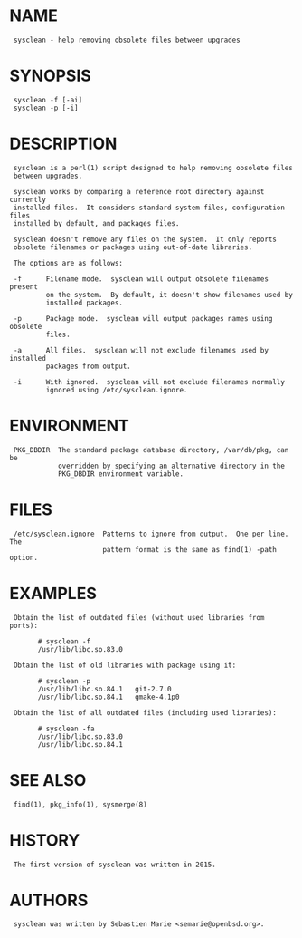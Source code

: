 
# NAME
     sysclean - help removing obsolete files between upgrades

# SYNOPSIS
     sysclean -f [-ai]
     sysclean -p [-i]

# DESCRIPTION
     sysclean is a perl(1) script designed to help removing obsolete files
     between upgrades.

     sysclean works by comparing a reference root directory against currently
     installed files.  It considers standard system files, configuration files
     installed by default, and packages files.

     sysclean doesn't remove any files on the system.  It only reports
     obsolete filenames or packages using out-of-date libraries.

     The options are as follows:

     -f      Filename mode.  sysclean will output obsolete filenames present
             on the system.  By default, it doesn't show filenames used by
             installed packages.

     -p      Package mode.  sysclean will output packages names using obsolete
             files.

     -a      All files.  sysclean will not exclude filenames used by installed
             packages from output.

     -i      With ignored.  sysclean will not exclude filenames normally
             ignored using /etc/sysclean.ignore.

# ENVIRONMENT
     PKG_DBDIR  The standard package database directory, /var/db/pkg, can be
                overridden by specifying an alternative directory in the
                PKG_DBDIR environment variable.

# FILES
     /etc/sysclean.ignore  Patterns to ignore from output.  One per line.  The
                           pattern format is the same as find(1) -path option.

# EXAMPLES
     Obtain the list of outdated files (without used libraries from ports):

           # sysclean -f
           /usr/lib/libc.so.83.0

     Obtain the list of old libraries with package using it:

           # sysclean -p
           /usr/lib/libc.so.84.1   git-2.7.0
           /usr/lib/libc.so.84.1   gmake-4.1p0

     Obtain the list of all outdated files (including used libraries):

           # sysclean -fa
           /usr/lib/libc.so.83.0
           /usr/lib/libc.so.84.1

# SEE ALSO
     find(1), pkg_info(1), sysmerge(8)

# HISTORY
     The first version of sysclean was written in 2015.

# AUTHORS
     sysclean was written by Sebastien Marie <semarie@openbsd.org>.

